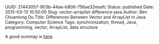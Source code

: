 UUID: 21443057-903b-44ae-b806-756ae32eeafc
Status: published
Date: 2015-03-13 10:50:05
Slug: vector-arraylist-difference-java
Author: Ben Chuanlong Du
Title: Differences Between Vector and ArrayList in Java
Category: Computer Science
Tags: synchronization, thread, Java, programming, vector, ArrayList, data structure

A good summay is [here](http://javarevisited.blogspot.com/2011/09/difference-vector-vs-arraylist-in-java.html).
